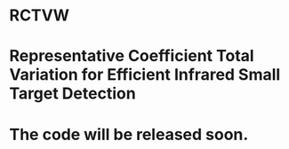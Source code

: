 # RCTVW
# Representative Coefficient Total Variation for Efficient Infrared Small Target Detection
# The code will be released soon.
